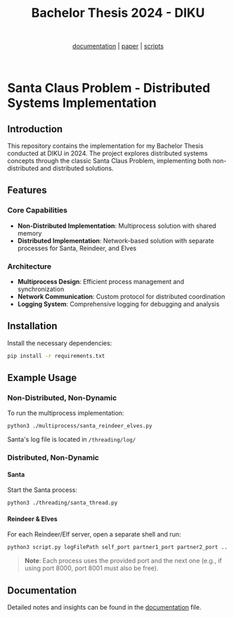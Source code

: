 <div align="center">
  <h1>Bachelor Thesis 2024 - DIKU</h1>
  <br>

  [documentation](/notes.md) | [paper](https://easychair.org/publications/paper/Gv4N) | [scripts](/threading/scripts)

  <br>
</div>

# Santa Claus Problem - Distributed Systems Implementation

## Introduction

This repository contains the implementation for my Bachelor Thesis conducted at DIKU in 2024. The project explores distributed systems concepts through the classic Santa Claus Problem, implementing both non-distributed and distributed solutions.

## Features

### Core Capabilities
- **Non-Distributed Implementation**: Multiprocess solution with shared memory
- **Distributed Implementation**: Network-based solution with separate processes for Santa, Reindeer, and Elves

### Architecture
- **Multiprocess Design**: Efficient process management and synchronization
- **Network Communication**: Custom protocol for distributed coordination
- **Logging System**: Comprehensive logging for debugging and analysis

## Installation

Install the necessary dependencies:

```bash
pip install -r requirements.txt
```

## Example Usage

### Non-Distributed, Non-Dynamic

To run the multiprocess implementation:

```bash
python3 ./multiprocess/santa_reindeer_elves.py
```

Santa's log file is located in `/threading/log/`

### Distributed, Non-Dynamic

#### Santa

Start the Santa process:

```bash
python3 ./threading/santa_thread.py
```

#### Reindeer & Elves

For each Reindeer/Elf server, open a separate shell and run:

```bash
python3 script.py logFilePath self_port partner1_port partner2_port ...
```

> **Note**: Each process uses the provided port and the next one (e.g., if using port 8000, port 8001 must also be free).

## Documentation

Detailed notes and insights can be found in the [documentation](/notes.md) file.
